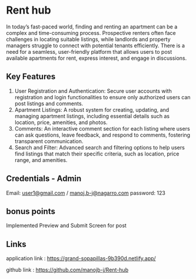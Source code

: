 # Rent hub

In today’s fast-paced world, finding and renting an apartment can be a complex and time-consuming
process. Prospective renters often face challenges in locating suitable listings, while landlords and
property managers struggle to connect with potential tenants efficiently. There is a need for a seamless,
user-friendly platform that allows users to post available apartments for rent, express interest, and engage
in discussions.

## Key Features

1. User Registration and Authentication: Secure user accounts with registration and login
   functionalities to ensure only authorized users can post listings and comments.
2. Apartment Listings: A robust system for creating, updating, and managing apartment listings,
   including essential details such as location, price, amenities, and photos.
3. Comments: An interactive comment section for each listing where users can ask questions, leave
   feedback, and respond to comments, fostering transparent communication.
4. Search and Filter: Advanced search and filtering options to help users find listings that match
   their specific criteria, such as location, price range, and amenities.

## Credentials - Admin

Email: user1@gmail.com / manoj.b-j@nagarro.com
password: 123

## bonus points

Implemented Preview and Submit Screen for post

## Links

application link : https://grand-sopapillas-9b390d.netlify.app/

github link : https://github.com/manojb-j/Rent-hub
